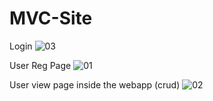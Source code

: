 # MVC-Site

Login
![03](https://user-images.githubusercontent.com/74712552/234271095-5469e4e9-04b6-4b43-8700-3572f7c119ca.png)


User Reg Page
![01](https://user-images.githubusercontent.com/74712552/234185035-1589d859-af30-4ef2-832c-9b4cd2a032c0.png)

User view page inside the webapp (crud)
![02](https://user-images.githubusercontent.com/74712552/234185190-187f3f28-7969-4c18-b89e-4a158bfa67f4.png)
